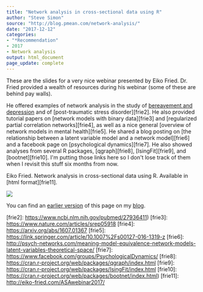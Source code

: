 ```yaml
---
title: "Network analysis in cross-sectional data using R"
author: "Steve Simon"
source: "http://blog.pmean.com/network-analysis/"
date: "2017-12-12"
categories:
- "*Recommendation"
- 2017
- Network analysis
output: html_document
page_update: complete
---
```


These are the slides for a very nice webinar presented by Eiko Fried. Dr. Fried provided a wealth of resources during his webinar (some of these are behind pay walls).

He offered examples of network analysis in the study of [bereavement and depression][frie1] and of [post-traumatic stress disorder][frie2]. He also provided tutorial papers on [network models with binary data][frie3] and  [regularized partial correlation networks][frie4], as well as a nice general [overview of network models in mental health][frie5]. He shared a blog posting on [the relationship between a latent variable model and a network model][frie6] and a facebook page on [psychological dynamics][frie7].  He also showed analyses from several R packages, [qgraph][frie8],  [IsingFit][frie9], and [bootnet][frie10]. I'm putting those links here so I don't lose track of them when I revisit this stuff six months from now.

<!---More--->

Eiko Fried. Network analysis in cross-sectional data using R. Available
in [html format][frie11].

![](http://www.pmean.com/new-images/17/network-analysis01.png)

You can find an [earlier version][sim1] of this page on my [blog][sim2].

[sim1]: http://blog.pmean.com/network-analysis/
[sim2]: http://blog.pmean.com

[frie1]: http://psycnet.apa.org/doiLanding?doi=10.1037%2Fabn0000028
[frie2]: https://www.ncbi.nlm.nih.gov/pubmed/27936411)
[frie3]: https://www.nature.com/articles/srep05918
[frie4]: https://arxiv.org/abs/1607.01367
[frie5]: https://link.springer.com/article/10.1007%2Fs00127-016-1319-z
[frie6]: http://psych-networks.com/meaning-model-equivalence-network-models-latent-variables-theoretical-space/
[frie7]: https://www.facebook.com/groups/PsychologicalDynamics/
[frie8]: https://cran.r-project.org/web/packages/qgraph/index.html
[frie9]: https://cran.r-project.org/web/packages/IsingFit/index.html
[frie10]: https://cran.r-project.org/web/packages/bootnet/index.html)
[frie11]: http://eiko-fried.com/ASAwebinar2017/







